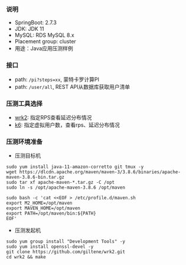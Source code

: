 ### 说明
* SpringBoot: 2.7.3
* JDK: JDK 11
* MySQL: RDS MySQL 8.x
* Placement group: cluster
* 用途：Java应用压测样例

### 接口

* path: `/pi?steps=xx`, 蒙特卡罗计算PI
* path: `/user/all`, REST API从数据库获取用户清单

### 压测工具选择

* [wrk2](https://github.com/giltene/wrk2): 指定RPS查看延迟分布情况
* [k6](https://k6.io/): 指定虚拟用户数，查看rps、延迟分布情况


### 压测环境准备

* 压测目标机
```shell script
sudo yum install java-11-amazon-corretto git tmux -y
wget https://dlcdn.apache.org/maven/maven-3/3.8.6/binaries/apache-maven-3.8.6-bin.tar.gz
sudo tar xf apache-maven-*.tar.gz -C /opt
sudo ln -s /opt/apache-maven-3.8.6 /opt/maven

sudo bash -c 'cat <<EOF > /etc/profile.d/maven.sh
export M2_HOME=/opt/maven
export MAVEN_HOME=/opt/maven
export PATH=/opt/maven/bin:${PATH}
EOF'

```

* 压测发起机

```shell script
sudo yum group install "Development Tools" -y
sudo yum install openssl-devel -y
git clone https://github.com/giltene/wrk2.git
cd wrk2 && make

```